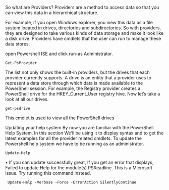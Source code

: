 So what are Providers?
Providers are a method to access data so that you can view this data in a hierarchical structure. 

For example, if you open Windows explorer, you view this data as a file system located in drives, directories and subdirectories. So with providers, they are designed to take various kinds of data storage and make it look like a disk drive. Providers have cmdlets that the user can run to manage these data stores. 

open Powershell ISE and click run-as Administrator.
```
Get-PsProvider
```

The list not only shows the built-in providers, but the drives that each provider currently supports. A drive is an entity that a provider uses to represent a data store through which data is made available to the PowerShell session. For example, the Registry provider creates a PowerShell drive for the HKEY_Current_User registry hive.
Now let’s take a look at all our drives. 
```
get-psdrive
```
This cmdlet is used to view all the PowerShell drives

Updating your help system
By now you are familiar with the PowerShell Help System. In this section We’ll be using it to display syntax and to get the latest examples for all the provider related cmdlets.
To update the Powershell help system we have to be running as an administrator.
```
Update-Help
```
• If you can update successfully great, If you get an error that displays, Failed to update Help for the module(s) PSReadline. This is a Microsoft issue.
Try running this command instead.
```
 Update-Help -Verbose -Force -ErrorAction SilentlyContinue
```
